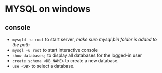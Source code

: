 # MYSQL on windows

## console

- `mysqld -u root` to start server, _make sure mysql\bin folder is added to the path_
- `mysql -u root` to start interactive console
- `show databases;` to display all databases for the logged-in user
- `create schema <DB_NAME>` to create a new database.
- `use <DB>` to select a database.
